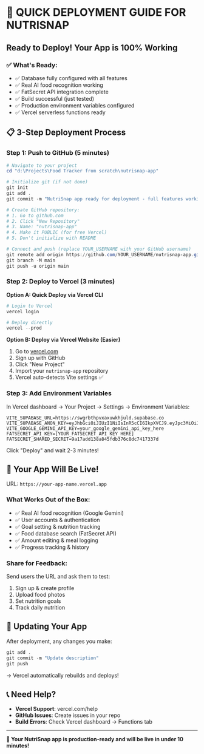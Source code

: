 # 🚀 QUICK DEPLOYMENT GUIDE FOR NUTRISNAP

## Ready to Deploy! Your App is 100% Working

### ✅ What's Ready:
- ✅ Database fully configured with all features
- ✅ Real AI food recognition working
- ✅ FatSecret API integration complete  
- ✅ Build successful (just tested)
- ✅ Production environment variables configured
- ✅ Vercel serverless functions ready

## 📋 3-Step Deployment Process

### Step 1: Push to GitHub (5 minutes)

```powershell
# Navigate to your project
cd "d:\Projects\Food Tracker from scratch\nutrisnap-app"

# Initialize git (if not done)
git init
git add .
git commit -m "NutriSnap app ready for deployment - full features working"

# Create GitHub repository:
# 1. Go to github.com
# 2. Click "New Repository" 
# 3. Name: "nutrisnap-app"
# 4. Make it PUBLIC (for free Vercel)
# 5. Don't initialize with README

# Connect and push (replace YOUR_USERNAME with your GitHub username)
git remote add origin https://github.com/YOUR_USERNAME/nutrisnap-app.git
git branch -M main
git push -u origin main
```

### Step 2: Deploy to Vercel (3 minutes)

**Option A: Quick Deploy via Vercel CLI**
```powershell
# Login to Vercel
vercel login

# Deploy directly
vercel --prod
```

**Option B: Deploy via Vercel Website (Easier)**
1. Go to [vercel.com](https://vercel.com)
2. Sign up with GitHub
3. Click "New Project" 
4. Import your `nutrisnap-app` repository
5. Vercel auto-detects Vite settings ✅

### Step 3: Add Environment Variables

In Vercel dashboard → Your Project → Settings → Environment Variables:

```
VITE_SUPABASE_URL=https://swgrbthpvxaxuwkhjuld.supabase.co
VITE_SUPABASE_ANON_KEY=eyJhbGciOiJIUzI1NiIsInR5cCI6IkpXVCJ9.eyJpc3MiOiJzdXBhYmFzZSIsInJlZiI6InN3Z3JidGhwdnhheHV3a2hqdWxkIiwicm9sZSI6ImFub24iLCJpYXQiOjE3NDc0MzIwNTgsImV4cCI6MjA2MzAwODA1OH0.Us0ZxqmziFfrK4f4p_VjxJ4VgqGnR6yhl1etW985Skc
VITE_GOOGLE_GEMINI_API_KEY=your_google_gemini_api_key_here
FATSECRET_API_KEY=[YOUR_FATSECRET_API_KEY_HERE]
FATSECRET_SHARED_SECRET=9a17add138a845fdb376c8dc7417337d
```

Click "Deploy" and wait 2-3 minutes!

## 🎉 Your App Will Be Live!

URL: `https://your-app-name.vercel.app`

### What Works Out of the Box:
- ✅ Real AI food recognition (Google Gemini)
- ✅ User accounts & authentication
- ✅ Goal setting & nutrition tracking
- ✅ Food database search (FatSecret API)
- ✅ Amount editing & meal logging
- ✅ Progress tracking & history

### Share for Feedback:
Send users the URL and ask them to test:
1. Sign up & create profile
2. Upload food photos
3. Set nutrition goals
4. Track daily nutrition

## 🔄 Updating Your App

After deployment, any changes you make:
```powershell
git add .
git commit -m "Update description"
git push
```
→ Vercel automatically rebuilds and deploys! 

## 📞 Need Help?

- **Vercel Support**: vercel.com/help
- **GitHub Issues**: Create issues in your repo
- **Build Errors**: Check Vercel dashboard → Functions tab

---

**🎯 Your NutriSnap app is production-ready and will be live in under 10 minutes!**
